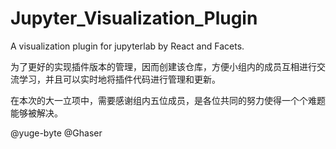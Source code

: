 # Jupyter_Visualization_Plugin
A visualization plugin for jupyterlab by React and Facets.


为了更好的实现插件版本的管理，因而创建该仓库，方便小组内的成员互相进行交流学习，并且可以实时地将插件代码进行管理和更新。


在本次的大一立项中，需要感谢组内五位成员，是各位共同的努力使得一个个难题能够被解决。

@yuge-byte  @Ghaser  
